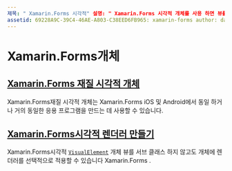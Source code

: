 ```yaml
---
제목: " Xamarin.Forms 시각적" 설명: " Xamarin.Forms 시각적 개체를 사용 하면 뷰를 서브 클래스 하지 않고도 visualelement 개체에 렌더러를 선택적으로 적용할 수 있습니다 Xamarin.Forms ."
assetid: 69228A9C-39C4-46AE-A803-C38EED6FB965: xamarin-forms author: davidbritch: dabritch:: 03/05/2019-loc: [ Xamarin.Forms ,]입니다. Xamarin.Essentials
---
```


# <a name="xamarinforms-visual"></a>Xamarin.Forms개체

## <a name="xamarinforms-material-visualmaterial-visualmd"></a>[Xamarin.Forms 재질 시각적 개체](material-visual.md)

Xamarin.Forms재질 시각적 개체는 Xamarin.Forms iOS 및 Android에서 동일 하거나 거의 동일한 응용 프로그램을 만드는 데 사용할 수 있습니다.

## <a name="create-a-xamarinforms-visual-renderercreatemd"></a>[Xamarin.Forms시각적 렌더러 만들기](create.md)

Xamarin.Forms시각적 [`VisualElement`](xref:Xamarin.Forms.VisualElement) 개체 뷰를 서브 클래스 하지 않고도 개체에 렌더러를 선택적으로 적용할 수 있습니다 Xamarin.Forms .
